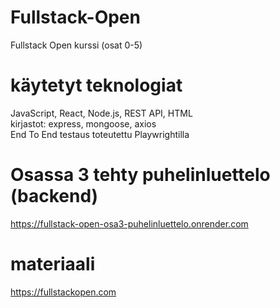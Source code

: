# Fullstack-Open
Fullstack Open kurssi (osat 0-5)

# käytetyt teknologiat
JavaScript, React, Node.js, REST API, HTML  
kirjastot: express, mongoose, axios  
End To End testaus toteutettu Playwrightilla
# Osassa 3 tehty puhelinluettelo (backend) 
https://fullstack-open-osa3-puhelinluettelo.onrender.com

# materiaali
https://fullstackopen.com
